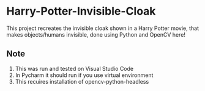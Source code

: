 # Harry-Potter-Invisible-Cloak
This project recreates the invisible cloak shown in a Harry Potter movie, that makes objects/humans invisible, done using Python and OpenCV here!


## Note
1. This was run and tested on Visual Studio Code
2. In Pycharm it should run if you use virtual environment
3. This recuires installation of opencv-python-headless

